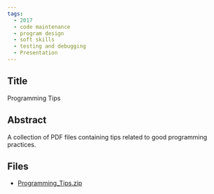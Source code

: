 ```yaml
---
tags:
  - 2017
  - code maintenance
  - program design
  - soft skills
  - testing and debugging
  - Presentation
---
```

    
## Title

Programming Tips

## Abstract

A collection of PDF files containing tips related to good programming practices.

## Files

- [Programming_Tips.zip](resources/2017/Linda_Soulliere/Programming_Tips.zip)
